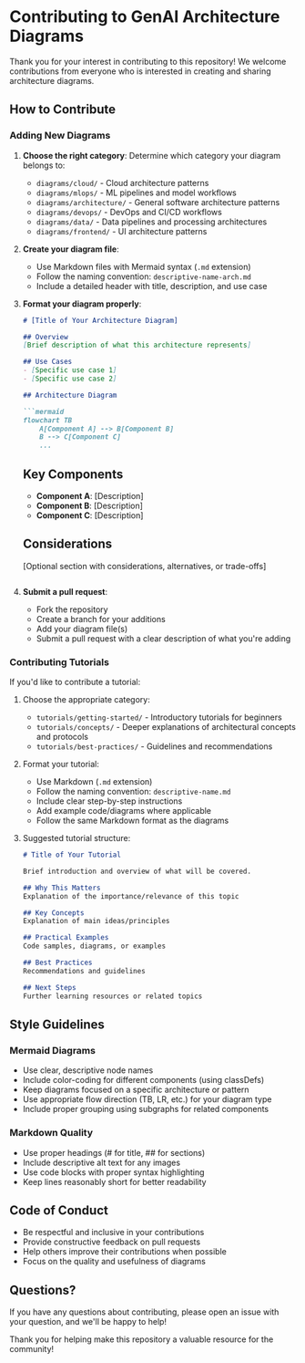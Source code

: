 # Contributing to GenAI Architecture Diagrams

Thank you for your interest in contributing to this repository! We welcome contributions from everyone who is interested in creating and sharing architecture diagrams.

## How to Contribute

### Adding New Diagrams

1. **Choose the right category**: Determine which category your diagram belongs to:
   - `diagrams/cloud/` - Cloud architecture patterns
   - `diagrams/mlops/` - ML pipelines and model workflows
   - `diagrams/architecture/` - General software architecture patterns
   - `diagrams/devops/` - DevOps and CI/CD workflows
   - `diagrams/data/` - Data pipelines and processing architectures
   - `diagrams/frontend/` - UI architecture patterns

2. **Create your diagram file**: 
   - Use Markdown files with Mermaid syntax (`.md` extension)
   - Follow the naming convention: `descriptive-name-arch.md`
   - Include a detailed header with title, description, and use case

3. **Format your diagram properly**:
   ```markdown
   # [Title of Your Architecture Diagram]

   ## Overview
   [Brief description of what this architecture represents]

   ## Use Cases
   - [Specific use case 1]
   - [Specific use case 2]

   ## Architecture Diagram

   ```mermaid
   flowchart TB
       A[Component A] --> B[Component B]
       B --> C[Component C]
       ...
   ```

   ## Key Components
   - **Component A**: [Description]
   - **Component B**: [Description]
   - **Component C**: [Description]

   ## Considerations
   [Optional section with considerations, alternatives, or trade-offs]
   ```

4. **Submit a pull request**:
   - Fork the repository
   - Create a branch for your additions
   - Add your diagram file(s)
   - Submit a pull request with a clear description of what you're adding

### Contributing Tutorials

If you'd like to contribute a tutorial:

1. Choose the appropriate category:
   - `tutorials/getting-started/` - Introductory tutorials for beginners
   - `tutorials/concepts/` - Deeper explanations of architectural concepts and protocols
   - `tutorials/best-practices/` - Guidelines and recommendations

2. Format your tutorial:
   - Use Markdown (`.md` extension)
   - Follow the naming convention: `descriptive-name.md`
   - Include clear step-by-step instructions
   - Add example code/diagrams where applicable
   - Follow the same Markdown format as the diagrams

3. Suggested tutorial structure:
   ```markdown
   # Title of Your Tutorial

   Brief introduction and overview of what will be covered.

   ## Why This Matters
   Explanation of the importance/relevance of this topic

   ## Key Concepts
   Explanation of main ideas/principles

   ## Practical Examples
   Code samples, diagrams, or examples

   ## Best Practices
   Recommendations and guidelines

   ## Next Steps
   Further learning resources or related topics
   ```

## Style Guidelines

### Mermaid Diagrams

- Use clear, descriptive node names
- Include color-coding for different components (using classDefs)
- Keep diagrams focused on a specific architecture or pattern
- Use appropriate flow direction (TB, LR, etc.) for your diagram type
- Include proper grouping using subgraphs for related components

### Markdown Quality

- Use proper headings (# for title, ## for sections)
- Include descriptive alt text for any images
- Use code blocks with proper syntax highlighting
- Keep lines reasonably short for better readability

## Code of Conduct

- Be respectful and inclusive in your contributions
- Provide constructive feedback on pull requests
- Help others improve their contributions when possible
- Focus on the quality and usefulness of diagrams

## Questions?

If you have any questions about contributing, please open an issue with your question, and we'll be happy to help!

Thank you for helping make this repository a valuable resource for the community!